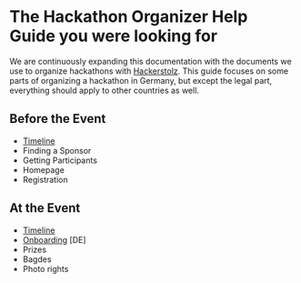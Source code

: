 # The Hackathon Organizer Help Guide you were looking for

We are continuously expanding this documentation with the documents we use to organize hackathons with [Hackerstolz](http://hackerstolz.de). This guide focuses on some parts of organizing a hackathon in Germany, but except the legal part, everything should apply to other countries as well. 

## Before the Event
* [Timeline](https://github.com/hackerstolz/hackathon-orga-kit/blob/master/before/timeline.md)
* Finding a Sponsor
* Getting Participants
* Homepage
* Registration

## At the Event
* [Timeline](https://github.com/hackerstolz/hackathon-orga-kit/blob/master/at/timeline.md)
* [Onboarding](https://github.com/hackerstolz/hackathon-orga-kit/blob/master/at/onboarding.md) [DE]
* Prizes
* Bagdes
* Photo rights
